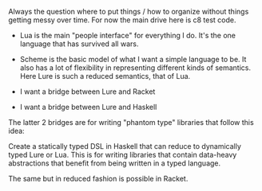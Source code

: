 Always the question where to put things / how to organize without
things getting messy over time.  For now the main drive here is c8
test code.

- Lua is the main "people interface" for everything I do.  It's the
  one language that has survived all wars.

- Scheme is the basic model of what I want a simple language to be.
  It also has a lot of flexibility in representing different kinds of
  semantics.  Here Lure is such a reduced semantics, that of Lua.
  
- I want a bridge between Lure and Racket

- I want a bridge between Lure and Haskell

The latter 2 bridges are for writing "phantom type" libraries that
follow this idea:

  Create a statically typed DSL in Haskell that can reduce to
  dynamically typed Lure or Lua.  This is for writing libraries that
  contain data-heavy abstractions that benefit from being written in a
  typed language.
  
The same but in reduced fashion is possible in Racket.

